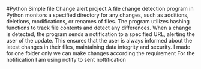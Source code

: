 #Python Simple file Change alert project
A file change detection program in Python monitors a specified directory for any changes, such as additions, deletions, modifications, or renames of files. The program utilizes hashing functions to track file contents and detect any differences. When a change is detected, the program sends a notification to a specified URL, alerting the user of the update. This ensures that the user is always informed about the latest changes in their files, maintaining data integrity and security.
I made for one folder only we can make changes according the requirement
For the notification I am using notify to sent noftification 
